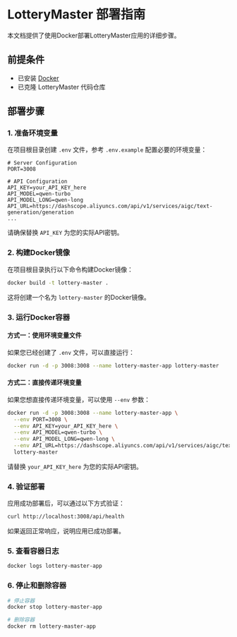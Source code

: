 # LotteryMaster 部署指南

本文档提供了使用Docker部署LotteryMaster应用的详细步骤。

## 前提条件

- 已安装 [Docker](https://www.docker.com/get-started)
- 已克隆 LotteryMaster 代码仓库

## 部署步骤

### 1. 准备环境变量

在项目根目录创建 `.env` 文件，参考 `.env.example` 配置必要的环境变量：

```env
# Server Configuration
PORT=3008

# API Configuration
API_KEY=your_API_KEY_here
API_MODEL=qwen-turbo
API_MODEL_LONG=qwen-long
API_URL=https://dashscope.aliyuncs.com/api/v1/services/aigc/text-generation/generation
...
```

请确保替换 `API_KEY` 为您的实际API密钥。

### 2. 构建Docker镜像

在项目根目录执行以下命令构建Docker镜像：

```bash
docker build -t lottery-master .
```

这将创建一个名为 `lottery-master` 的Docker镜像。

### 3. 运行Docker容器

#### 方式一：使用环境变量文件

如果您已经创建了 `.env` 文件，可以直接运行：

```bash
docker run -d -p 3008:3008 --name lottery-master-app lottery-master
```

#### 方式二：直接传递环境变量

如果您想直接传递环境变量，可以使用 `--env` 参数：

```bash
docker run -d -p 3008:3008 --name lottery-master-app \
  --env PORT=3008 \
  --env API_KEY=your_API_KEY_here \
  --env API_MODEL=qwen-turbo \
  --env API_MODEL_LONG=qwen-long \
  --env API_URL=https://dashscope.aliyuncs.com/api/v1/services/aigc/text-generation/generation \
  lottery-master
```

请替换 `your_API_KEY_here` 为您的实际API密钥。

### 4. 验证部署

应用成功部署后，可以通过以下方式验证：

```bash
curl http://localhost:3008/api/health
```

如果返回正常响应，说明应用已成功部署。

### 5. 查看容器日志

```bash
docker logs lottery-master-app
```

### 6. 停止和删除容器

```bash
# 停止容器
docker stop lottery-master-app

# 删除容器
docker rm lottery-master-app
```